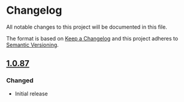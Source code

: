 # Changelog
All notable changes to this project will be documented in this file.

The format is based on [Keep a Changelog](http://keepachangelog.com/en/1.0.0/) and this project adheres to [Semantic Versioning](http://semver.org/spec/v2.0.0.html).

## [1.0.87]

### Changed
* Initial release

[1.0.87]: https://github.com/unzerdev/xt-commerce/tree/1.0.87
